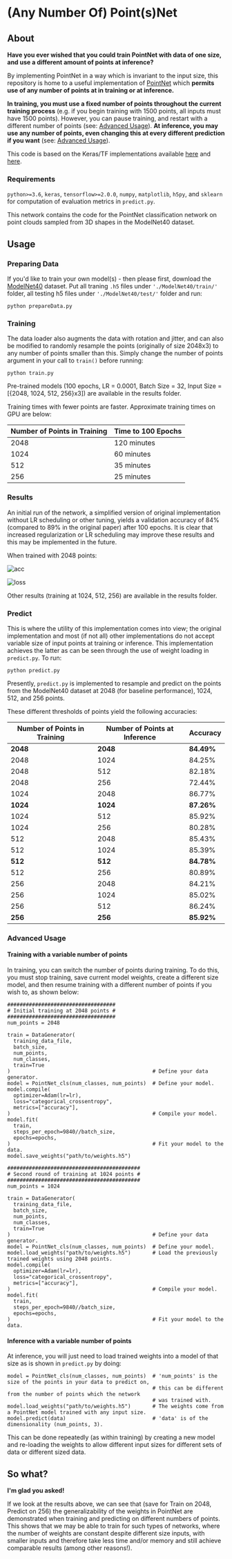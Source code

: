 # (Any Number Of) Point(s)Net

## About

**Have you ever wished that you could train PointNet with data of one size, and use a different amount of points at inference?**

By implementing PointNet in a way which is invariant to the input size, this repository is home to a useful implementation of [PointNet](https://github.com/charlesq34/pointnet) which **permits use of any number of points at in training or at inference.**

**In training, you must use a fixed number of points throughout the current training process** (e.g. if you begin training with 1500 points, all inputs must have 1500 points). However, you can pause training, and restart with a different number of points (see: [Advanced Usage](#advanced-usage)). **At inference, you may use any number of points, even changing this at every different prediction if you want** (see: [Advanced Usage](#advanced-usage)).

This code is based on the Keras/TF implementations available [here](https://github.com/TianzhongSong/PointNet-Keras) and [here](https://github.com/garyli1019/pointnet-keras).

### Requirements

`python>=3.6`, `keras`, `tensorflow>=2.0.0`, `numpy`, `matplotlib`, `h5py`, and `sklearn` for computation of evaluation metrics in `predict.py`.

This network contains the code for the PointNet classification network on point clouds sampled from 3D shapes in the ModelNet40 dataset.

## Usage

### Preparing Data

If you'd like to train your own model(s) - then please first, download the [ModelNet40](https://shapenet.cs.stanford.edu/media/modelnet40_ply_hdf5_2048.zip) dataset. Put all traning `.h5` files under `'./ModelNet40/train/'` folder, all testing h5 files under `'./ModelNet40/test/'` folder and run:

    python prepareData.py

### Training

The data loader also augments the data with rotation and jitter, and can also be modified to randomly resample the points (originally of size 2048x3) to any number of points smaller than this. Simply change the number of points argument in your call to `train()` before running:

    python train.py

Pre-trained models (100 epochs, LR = 0.0001, Batch Size = 32, Input Size = [{2048, 1024, 512, 256}x3]) are available in the results folder.

Training times with fewer points are faster. Approximate training times on GPU are below:

| Number of Points in Training | Time to 100 Epochs |
|------------------------------|--------------------|
| 2048                         | 120 minutes        |
| 1024                         | 60 minutes         |
| 512                          | 35 minutes         |
| 256                          | 25 minutes         |

### Results

An initial run of the network, a simplified version of original implementation without LR scheduling or other tuning, yields a validation accuracy of 84% (compared to 89% in the original paper) after 100 epochs. It is clear that increased regularization or LR scheduling may improve these results and this may be implemented in the future.

When trained with 2048 points:

![acc](./results/model_accuracy-2048.png)

![loss](./results/model_loss-2048.png)

Other results (training at 1024, 512, 256) are available in the results folder.

### Predict

This is where the utility of this implementation comes into view; the original implementation and most (if not all) other implementations do not accept variable size of input points at training or inference. This implementation achieves the latter as can be seen through the use of weight loading in `predict.py`. To run:

    python predict.py

Presently, `predict.py` is implemented to resample and predict on the points from the ModelNet40 dataset at 2048 (for baseline performance), 1024, 512, and 256 points.

These different thresholds of points yield the following accuracies:

| Number of Points in Training | Number of Points at Inference  | Accuracy   |
|------------------------------|--------------------------------|------------|
| **2048**                     | **2048**                       | **84.49%** |
| 2048                         | 1024                           | 84.25%     |
| 2048                         | 512                            | 82.18%     |
| 2048                         | 256                            | 72.44%     |
| 1024                         | 2048                           | 86.77%     |
| **1024**                     | **1024**                       | **87.26%** |
| 1024                         | 512                            | 85.92%     |
| 1024                         | 256                            | 80.28%     |
| 512                          | 2048                           | 85.43%     |
| 512                          | 1024                           | 85.39%     |
| **512**                      | **512**                        | **84.78%** |
| 512                          | 256                            | 80.89%     |
| 256                          | 2048                           | 84.21%     |
| 256                          | 1024                           | 85.02%     |
| 256                          | 512                            | 86.24%     |
| **256**                      | **256**                        | **85.92%** |

### Advanced Usage

#### Training with a variable number of points

In training, you can switch the number of points during training. To do this, you must stop training, save current model weights, create a different size model, and then resume training with a different number of points if you wish to, as shown below:

    ###################################
    # Initial training at 2048 points #
    ###################################
    num_points = 2048

    train = DataGenerator(
      training_data_file,
      batch_size,
      num_points,
      num_classes,
      train=True
    )                                              # Define your data generator.
    model = PointNet_cls(num_classes, num_points)  # Define your model.
    model.compile(
      optimizer=Adam(lr=lr),
      loss="categorical_crossentropy",
      metrics=["accuracy"],
    )                                              # Compile your model.
    model.fit(
      train,
      steps_per_epoch=9840//batch_size,
      epochs=epochs,
    )                                              # Fit your model to the data.
    model.save_weights("path/to/weights.h5")

    ###########################################
    # Second round of training at 1024 points #
    ###########################################
    num_points = 1024

    train = DataGenerator(
      training_data_file,
      batch_size,
      num_points,
      num_classes,
      train=True
    )                                              # Define your data generator.
    model = PointNet_cls(num_classes, num_points)  # Define your model.
    model.load_weights("path/to/weights.h5")       # Load the previously trained weights using 2048 points.
    model.compile(
      optimizer=Adam(lr=lr),
      loss="categorical_crossentropy",
      metrics=["accuracy"],
    )                                              # Compile your model.
    model.fit(
      train,
      steps_per_epoch=9840//batch_size,
      epochs=epochs,
    )                                              # Fit your model to the data.

#### Inference with a variable number of points

At inference, you will just need to load trained weights into a model of that size as is shown in `predict.py` by doing:

    model = PointNet_cls(num_classes, num_points)  # 'num_points' is the size of the points in your data to predict on,
                                                   # this can be different from the number of points which the network
                                                   # was trained with.
    model.load_weights("path/to/weights.h5")       # The weights come from a PointNet model trained with any input size.
    model.predict(data)                            # 'data' is of the dimensionality (num_points, 3).

This can be done repeatedly (as within training) by creating a new model and re-loading the weights to allow different input sizes for different sets of data or different sized data.

## So what?

**I'm glad you asked!**

If we look at the results above, we can see that (save for Train on 2048, Predict on 256) the generalizability of the weights in PointNet are demonstrated when training and predicting on different numbers of points. This shows that we may be able to train for such types of networks, where the number of weights are constant despite different size inputs, with smaller inputs and therefore take less time and/or memory and still achieve comparable results (among other reasons!).

